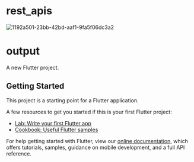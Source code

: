 # rest_apis
![1192a501-23bb-42bd-aaf1-9fa5f06dc3a2](https://user-images.githubusercontent.com/98767027/152354687-adedddd2-ca12-4053-a4ca-bb2e4cb07230.jpg)

# output


A new Flutter project.

## Getting Started

This project is a starting point for a Flutter application.

A few resources to get you started if this is your first Flutter project:

- [Lab: Write your first Flutter app](https://flutter.dev/docs/get-started/codelab)
- [Cookbook: Useful Flutter samples](https://flutter.dev/docs/cookbook)

For help getting started with Flutter, view our
[online documentation](https://flutter.dev/docs), which offers tutorials,
samples, guidance on mobile development, and a full API reference.
